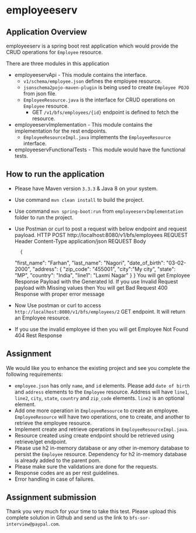 # employeeserv

## Application Overview
employeeserv is a spring boot rest application which would provide the CRUD operations for `Employee` resource.

There are three modules in this application
- employeeservApi - This module contains the interface.
	- `v1/schema/employee.json` defines the employee resource.
	- `jsonschema2pojo-maven-plugin` is being used to create `Employee POJO` from json file.
	- `EmployeeResource.java` is the interface for CRUD operations on `Employee` resource.
		- GET `/v1/bfs/employees/{id}` endpoint is defined to fetch the resource.
- employeeservImplementation - This module contains the implementation for the rest endpoints.
	- `EmployeeResourceImpl.java` implements the `EmployeeResource` interface.
- employeeservFunctionalTests - This module would have the functional tests.

## How to run the application
- Please have Maven version `3.3.3` & Java 8 on your system.
- Use command `mvn clean install` to build the project.
- Use command `mvn spring-boot:run` from `employeeservImplementation` folder to run the project.
- Use Postman or curl to post a request with below endpoint and request payload.
	HTTP POST http://localhost:8080/v1/bfs/employees
	REQUEST Header Content-Type   application/json
	REQUEST Body 
		
		{
	"first_name": "Farhan",
	"last_name": "Nagori",
	"date_of_birth": "03-02-2000",
	"address": {
		"zip_code": "455001",
		"city":"My city",
		"state": "MP",
		"country": "India",
		"line1": "Laxmi Nagar"
	}
}
You will get Employee Response Payload with the Generated Id.
If you use Invalid Request payload with Missing values then You will get Bad Request 400 Response with proper error message

- Now Use postman or curl to access `http://localhost:8080/v1/bfs/employees/2` GET endpoint. It will return an Employee resource.
- If you use the invalid employee id then you will get Employee Not Found 404 Rest Response

## Assignment
We would like you to enhance the existing project and see you complete the following requirements:

- `employee.json` has only `name`, and `id` elements. Please add `date of birth` and `address` elements to the `Employee` resource. Address will have `line1`, `line2`, `city`, `state`, `country` and `zip_code` elements. `line2` is an optional element.
- Add one more operation in `EmployeeResource` to create an employee. `EmployeeResource` will have two operations, one to create, and another to retrieve the employee resource.
- Implement create and retrieve operations in `EmployeeResourceImpl.java`.
- Resource created using create endpoint should be retrieved using retrieve/get endpoint.
- Please use h2 in-memory database or any other in-memory database to persist the `Employee` resource. Dependency for h2 in-memory database is already added to the parent pom.
- Please make sure the validations are done for the requests.
- Response codes are as per rest guidelines.
- Error handling in case of failures.

## Assignment submission
Thank you very much for your time to take this test. Please upload this complete solution in Github and send us the link to `bfs-sor-interview@paypal.com`.
